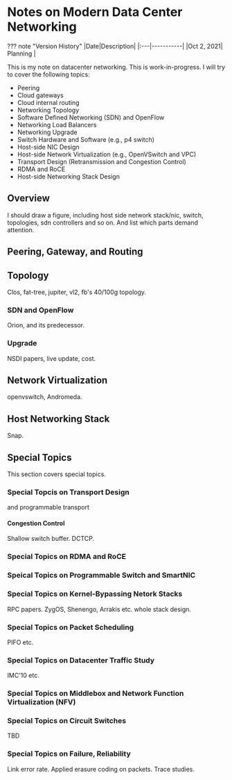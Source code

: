 # Notes on Modern Data Center Networking

??? note "Version History"
	|Date|Description|
	|:---|-----------|
	|Oct 2, 2021| Planning |

This is my note on datacenter networking. This is work-in-progress.
I will try to cover the following topics:

- Peering
- Cloud gateways
- Cloud internal routing
- Networking Topology
- Software Defined Networking (SDN) and OpenFlow
- Networking Load Balancers
- Networking Upgrade
- Switch Hardware and Software (e.g., p4 switch)
- Host-side NIC Design
- Host-side Network Virtualization (e.g., OpenVSwitch and VPC)
- Transport Design (Retransmission and Congestion Control)
- RDMA and RoCE
- Host-side Networking Stack Design

## Overview

I should draw a figure, including host side network stack/nic, switch, topologies, sdn controllers and so on.
And list which parts demand attention.

## Peering, Gateway, and Routing

## Topology
Clos, fat-tree, jupiter, vl2, fb's 40/100g topology.

### SDN and OpenFlow
Orion, and its predecessor.

### Upgrade 
NSDI papers, live update, cost.

## Network Virtualization
openvswitch, Andromeda.

## Host Networking Stack
Snap.



## Special Topics

This section covers special topics.

### Special Topcis on Transport Design

and programmable transport

#### Congestion Control

Shallow switch buffer. DCTCP.

### Special Topics on RDMA and RoCE

### Speical Topics on Programmable Switch and SmartNIC

### Special Topics on Kernel-Bypassing Netork Stacks

RPC papers. ZygOS, Shenengo, Arrakis etc. whole stack design.


### Special Topics on Packet Scheduling
PIFO etc.

### Special Topics on Datacenter Traffic Study
IMC'10 etc.

### Special Topics on Middlebox and Network Function Virtualization (NFV)


### Special Topics on Circuit Switches
TBD

### Special Topics on Failure, Reliability

Link error rate.
Applied erasure coding on packets.
Trace studies.